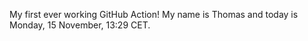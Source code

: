 My first ever working GitHub Action!
My name is Thomas and today is Monday, 15 November, 13:29 CET. 
